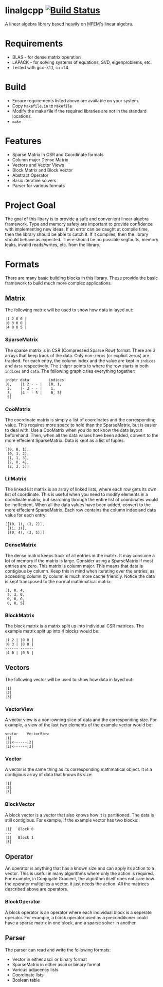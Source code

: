 # linalgcpp [![Build Status](https://travis-ci.org/gelever/linalgcpp.svg?branch=master)](https://travis-ci.org/gelever/linalgcpp)
A linear algebra library based heavily on [MFEM](https://github.com/mfem/mfem)'s linear algebra.

# Requirements
* BLAS - for dense matrix operation
* LAPACK - for solving systems of equations, SVD, eigenproblems, etc.
* Tested with gcc-7.1.1, c++14

# Build
* Ensure requirements listed above are available on your system. 
* Copy ```Makefile.in``` to ```Makefile```
* Modify the make file if the required libraries are not in the standard locations.
* ```make```

# Features
* Sparse Matrix in CSR and Coordinate formats
* Column major Dense Matrix
* Vectors and Vector Views
* Block Matrix and Block Vector
* Abstract Operator
* Basic iterative solvers
* Parser for various formats

# Project Goal
The goal of this libary is to provide a safe and convenient linear algebra framework.
Type and memory safety are important to provide confidence with implementing new ideas.
If an error can be caught at compile time, then the library should be able to catch it.
If it compiles, then the library should behave as expected.  There should be no possible
segfaults, memory leaks, invalid reads/writes, etc. from the library.

# Formats
There are many basic building blocks in this library. These provide the 
basic framework to build much more complex applications.
## Matrix
The following matrix will be used to show how data in layed out:
```
|1 2 0 0 |
|0 3 0 0 |
|4 0 0 5 |
```
### SparseMatrix
The sparse matrix is in CSR (Compressed Sparse Row) format.  There are 3 arrays that 
keep track of the data.  Only non-zeros (or explicit zeros) are tracked.
For each entry, the column index and the value are kept in ```indices``` and ```data``` respectively.
The ```indptr``` points to where the row starts 
in both ```indices``` and ```data```.
The following graphic ties everything together:
```
indptr data         indices
[0,    |1 2 - - |   [0, 1,
 2,    |- 3 - - |    1,
 3,    |4 - - 5 |    0, 3]
 5]    
```
### CooMatrix
The coordinate matrix is simply a list of coordinates and the corresponding value.
This requires more space to hold than the SparseMatrix, but is easier to deal with.
Use a CooMatrix when you do not know the data layout beforehand. Then, when all the 
data values have been added, convert to the more effecient SparseMatrix.
Data is kept as a list of tuples:
```
[(0, 0, 1),
 (0, 1, 2),
 (1, 1, 3),
 (2, 0, 4),
 (2, 3, 5)]
```
### LilMatrix
The linked list matrix is an array of linked lists, where each row gets its
own list of coordinate.  This is useful when you need to modify elements
in a coordinate matrix, but searching through the entire list of coordinates would be ineffecient.
When all the data values have been added, convert to the more effecient SparseMatrix.
Each row contains the column index and data value for each entry:
```
[[(0, 1), (1, 2)],
 [(1, 3)],
 [(0, 4), (3, 5)]]
```
### DenseMatrix
The dense matrix keeps track of all entries in the matrix.  It may consume a lot of memory
if the matrix is large.  Consider using a SparseMatrix if most entries are zero.
This matrix is column major.  This means that data is contigious by column.  Keep this
in mind when iterating over the entries, as accessing column by column is much more cache friendly.
Notice the data is kept transposed to the normal mathimatical matrix:
```
[1, 0, 4,
 2, 3, 0,
 0, 0, 0,
 0, 0, 5]
```
### BlockMatrix
The block matrix is a matrix split up into individual CSR matrices.  The example matrix
split up into 4 blocks would be:
```
|1 2 | |0 0 |
|0 3 | |0 0 |
------ ------
|4 0 | |0 5 |
```
## Vectors
The following vector will be used to show how data in layed out:
```
|1|
|2|
|3|
```
### VectorView
A vector view is a non-owning slice of data and the corresponding size.
For example, a view of the last two elements of the example vector would be:
```
vector    VectorView
|1|
|2|<------|2|
|3|<------|3|
```
### Vector
A vector is the same thing as its corresponding mathmatical object.
It is a contigious array of data that knows its size:
```
|1|
|2|
|3|
```
### BlockVector
A block vector is a vector that also knows how it is partitioned.
The data is still contigious.
For example, if the example vector has two blocks:
```
|1|   Block 0
---
|2|   Block 1
|3|
```
## Operator
An operator is anything that has a known size and can apply its action to a vector.
This is useful in many algorithms where only the action is required.  For example,
in Conjugate Gradient, the algorithm itself does not care how the operator multiplies a vector,
it just needs the action.  All the matrices described above are operators.
### BlockOperator
A block operator is an operator where each individual block is a seperate operator.
For example, a block operator used as a preconditioner could have a sparse matrix
in one block, and a sparse solver in another.
## Parser
The parser can read and write the following formats:
* Vector in either ascii or binary format
* SparseMatrix in either ascii or binary format
* Various adjacency lists
* Coordinate lists
* Boolean table
